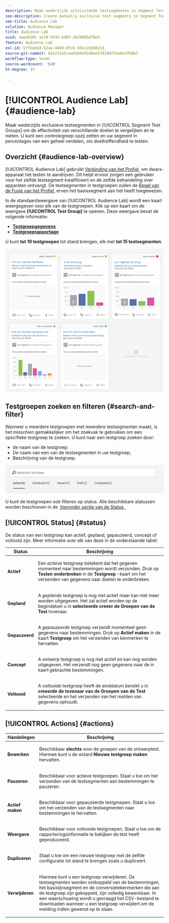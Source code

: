 ```yaml
---
description: Maak wederzijds uitsluitende testsegmenten in Segment Test Group om de effectiviteit van verschillende doelen te vergelijken en te meten. U kunt een controlegroep opzij zetten en uw segment in percentages van een geheel verdelen, om doeltreffendheid te testen.
seo-description: Create mutually exclusive test segments in Segment Test Groups to compare and measure effectiveness of different destinations. You can set aside a control group and divide your segment into percentages of a whole, in order to test efficacy.
seo-title: Audience Lab
solution: Audience Manager
title: Audience Lab
uuid: aaee820c-1e78-4fd4-bd8f-2629085d78e9
feature: Audience Lab
exl-id: b7fbeb03-52aa-4489-8fcb-45bc2d26621d
source-git-commit: 92e2fcb5cea6560e9288ee5f819df52e9e4768b7
workflow-type: tm+mt
source-wordcount: '549'
ht-degree: 1%

---
```


# [!UICONTROL Audience Lab] {#audience-lab}

Maak wederzijds exclusieve testsegmenten in [!UICONTROL Segment Test Groups] om de effectiviteit van verschillende doelen te vergelijken en te meten. U kunt een controlegroep opzij zetten en uw segment in percentages van een geheel verdelen, om doeltreffendheid te testen.

## Overzicht {#audience-lab-overview}

[!UICONTROL Audience Lab] gebruikt [&#x200B; Verbinding van het Profiel &#x200B;](../../features/profile-merge-rules/merge-rules-overview.md) om dwars-apparaat het testen te aandrijven. Dit helpt ervoor zorgen een gebruiker voor het zelfde testsegment kwalificeert en de zelfde behandeling over apparaten ontvangt. De testsegmenten in testgroepen zullen de [&#x200B; Regel van de Fusie van het Profiel &#x200B;](../../features/profile-merge-rules/merge-rules-dashboard.md) erven het basissegment aan het heeft toegewezen.

In de standaardweergave van [!UICONTROL Audience Lab] wordt een kaart weergegeven voor elk van de testgroepen. Klik op een kaart om de weergave **[!UICONTROL Test Group]** te openen. Deze weergave bevat de volgende informatie:

* **[Testgroepgegevens](../../features/audience-lab/audience-lab-information-view.md)**
* **[Testgroeprapportage](../../features/audience-lab/audience-lab-reporting-view.md)**

U kunt **tot 10 testgroepen** tot stand brengen, elk met **tot 15 testsegmenten**.

![](assets/test-groups-view.PNG)

## Testgroepen zoeken en filteren {#search-and-filter}

Wanneer u meerdere testgroepen met meerdere testsegmenten maakt, is het misschien gemakkelijker om het zoekvak te gebruiken om een specifieke testgroep te zoeken. U kunt naar een testgroep zoeken door:

* de naam van de testgroep;
* De naam van een van de testsegmenten in uw testgroep;
* Beschrijving van de testgroep.

![](assets/search_and_filter_audience_lab.png)

U kunt de testgroepen ook filteren op status. Alle beschikbare statussen worden beschreven in de [&#x200B; hieronder sectie van de Status &#x200B;](../../features/audience-lab/audience-lab.md#status).

## [!UICONTROL Status] {#status}

De status van een testgroep kan actief, gepland, gepauzeerd, concept of voltooid zijn. Meer informatie over elk van deze in de onderstaande tabel:

<table id="table_7A0388BA02E045AC971C06A22DAC2C63"> 
 <thead> 
  <tr> 
   <th colname="col1" class="entry"> Status </th> 
   <th colname="col2" class="entry"> Beschrijving </th> 
  </tr> 
 </thead>
 <tbody> 
  <tr> 
   <td colname="col1"> <p> <b><span class="uicontrol"> Actief </span></b> </p> </td> 
   <td colname="col2"> <p>Een <i> actieve </i> testgroep betekent dat het gegeven momenteel naar bestemmingen wordt verzonden. Druk op <b><span class="uicontrol"> Testen onderbreken </span></b> in de <b><span class="uicontrol"> Testgroep </span></b> -kaart om het verzenden van gegevens naar doelen te onderbreken. </p> </td> 
  </tr> 
  <tr> 
   <td colname="col1"> <p> <b><span class="uicontrol"> Gepland </span></b> </p> </td> 
   <td colname="col2"> <p>A <i> geplande </i> testgroep is nog niet actief maar kan niet meer worden uitgegeven. Het zal actief worden op de begindatum u in <b> selecteerde creeer de Groepen van de Test </b> tovenaar. </p> </td> 
  </tr> 
  <tr> 
   <td colname="col1"> <p> <b><span class="uicontrol"> Gepauzeerd </span></b> </p> </td> 
   <td colname="col2"> <p>A <i> gepauzeerde </i> testgroep verzendt momenteel geen gegevens naar bestemmingen. Druk op <b><span class="uicontrol"> Actief maken </span></b> in de kaart <b><span class="uicontrol"> Testgroep </span></b> om het verzenden van kenmerken te hervatten. </p> </td> 
  </tr> 
  <tr> 
   <td colname="col1"> <p> <b><span class="uicontrol"> Concept </span></b> </p> </td> 
   <td colname="col2"> <p>A <i> ontwerp </i> testgroep is nog niet actief en kan nog worden uitgegeven. Het verzendt nog geen gegevens naar de in kaart gebrachte bestemmingen. </p> </td> 
  </tr> 
  <tr> 
   <td colname="col1"> <p> <b><span class="uicontrol"> Voltooid </span></b> </p> </td> 
   <td colname="col2"> <p>A <i> voltooide </i> testgroep heeft de einddatum bereikt u in <b><span class="uicontrol"> creeerde de tovenaar van de Groepen van de Test </span></b> selecteerde en het verzenden van het melden van gegevens ophoudt. </p> </td>
  </tr>
 </tbody>
</table>

## [!UICONTROL Actions] {#actions}

<table id="table_481A411E2D2F4FE891595D00E775CF60"> 
 <thead> 
  <tr> 
   <th colname="col1" class="entry"> Handelingen </th> 
   <th colname="col2" class="entry"> Beschrijving </th>
  </tr>
 </thead>
 <tbody> 
  <tr> 
   <td colname="col1"> <p> <b><span class="uicontrol"> Bewerken </span></b> </p> </td>
   <td colname="col2"> <p>Beschikbaar <b> slechts </b> voor de groepen van de ontwerptest. Hiermee kunt u de wizard <b><span class="uicontrol"> Nieuwe testgroep maken </span></b> hervatten. </p> </td>
  </tr>
  <tr> 
   <td colname="col1"> <p> <b><span class="uicontrol"> Pauzeren </span></b> </p> </td>
   <td colname="col2"> <p>Beschikbaar voor actieve testgroepen. Staat u toe om het verzenden van de testsegmenten aan bestemmingen te pauzeren. </p> </td>
  </tr>
  <tr> 
   <td colname="col1"> <p> <b><span class="uicontrol"> Actief maken </span></b> </p> </td>
   <td colname="col2"> <p>Beschikbaar voor gepauzeerde testgroepen. Staat u toe om het verzenden van de testsegmenten naar bestemmingen te hervatten. </p> </td>
  </tr>
  <tr> 
   <td colname="col1"> <p> <b><span class="uicontrol"> Weergave </span></b> </p> </td>
   <td colname="col2"> <p>Beschikbaar voor voltooide testgroepen. Staat u toe om de rapporteringsinformatie te bekijken de test heeft geproduceerd. </p> </td>
  </tr>
  <tr> 
   <td colname="col1"> <p> <b><span class="uicontrol"> Dupliceren </span></b> </p> </td>
   <td colname="col2"> <p>Staat u toe om een nieuwe testgroep met de zelfde configuratie tot stand te brengen zoals u dupliceert. </p> </td>
  </tr>
  <tr> 
   <td colname="col1"> <p> <b><span class="uicontrol"> Verwijderen </span></b> </p> </td>
   <td colname="col2"> <p>Hiermee kunt u een testgroep verwijderen. De testsegmenten worden ontkoppeld van de bestemmingen, het basislijnsegment en de conversietekenmerken die aan de testgroep zijn gekoppeld, zijn volledig bewerkbaar. In een waarschuwing wordt u gevraagd het CSV-bestand te downloaden wanneer u een testgroep verwijdert om de melding indien gewenst op te slaan. </p> </td>
  </tr>
 </tbody>
</table>
